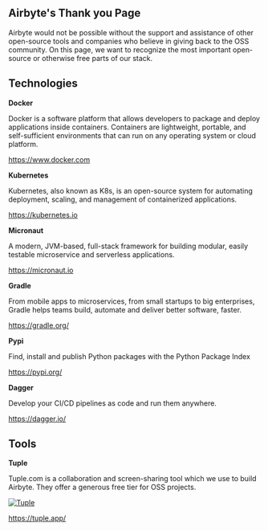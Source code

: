 ## Airbyte's Thank you Page

Airbyte would not be possible without the support and assistance of other open-source tools and companies who believe in giving back to the OSS community. On this page, we want to recognize the most important open-source or otherwise free parts of our stack.

## Technologies

**Docker**

Docker is a software platform that allows developers to package and deploy applications inside containers. Containers are lightweight, portable, and self-sufficient environments that can run on any operating system or cloud platform.

https://www.docker.com

**Kubernetes**

Kubernetes, also known as K8s, is an open-source system for automating deployment, scaling, and management of containerized applications.

https://kubernetes.io

**Micronaut**

A modern, JVM-based, full-stack framework for building modular, easily testable microservice and serverless applications.

https://micronaut.io

**Gradle**

From mobile apps to microservices, from small startups to big enterprises, Gradle helps teams build, automate and deliver better software, faster.

https://gradle.org/

**Pypi**

Find, install and publish Python packages with the Python Package Index

https://pypi.org/

**Dagger**

Develop your CI/CD pipelines as code and run them anywhere.

https://dagger.io/

## Tools

**Tuple**

Tuple.com is a collaboration and screen-sharing tool which we use to build Airbyte. They offer a generous free tier for OSS projects.

[![Tuple](https://img.shields.io/badge/Tuple%20❤️%20OSS-5A67D8?style=for-the-badge&logo=tuple)](https://tuple.app/github-badge)

https://tuple.app/
